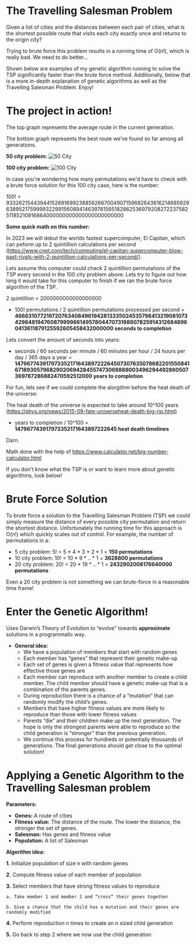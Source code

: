 # The Travelling Salesman Problem
Given a list of cities and the distances between each pair of cities, what is the shortest possible route that visits each city exactly once and returns to the origin city?

Trying to brute force this problem results in a running time of O(n!), which is really bad. We need to do better...

Shown below are examples of my genetic algorithm running to solve the TSP significantly faster than the brute force method. Additionally, below that is a more in-depth explanation of genetic algorithms as well as the Travelling Salesman Problem. Enjoy!

# The project in action!

The top graph represents the average route in the current generation.

The bottom graph represents the best route we've found so far among all generations.

**50 city problem:**
![50 City](https://user-images.githubusercontent.com/16530058/138945033-cf0a140b-8dac-41b2-b3bf-efc1b8806740.gif)

**100 city problem:**
![100 City](https://user-images.githubusercontent.com/16530058/138945077-5130541b-89f5-494b-b08e-1af30391a7c2.gif)

In case you're wondering how many permutations we'd have to check with a brute force solution for this 100 city case, here is the number:

100! = 93326215443944152681699238856266700490715968264381621468592963895217599993229915608941463976156518286253697920827223758251185210916864000000000000000000000000

**Some quick math on this number:**

In 2023 we will debut the worlds fastest supercomputer, El Capitan, which can peform up to 2 quintillion calculations per second (https://www.cnet.com/tech/computing/el-capitan-supercomputer-blow-past-rivals-with-2-quintillion-calculations-per-second/).

Lets assume this computer could check 2 quintillion permutations of the TSP every second in the 100 city problem above. Lets try to figure out how long it would take for this computer to finish if we ran the brute force algorithm of the TSP.

2 quintillion = 2000000000000000000

 * 100! permutations / 2 quintillion permutations processed per second = **46663107721972076340849619428133350245357984132190810734296481947608799996614957804470731988078259143126848960413611879125592605458432000000 seconds to completion**

Lets convert the amount of seconds into years:

* seconds / 60 seconds per minute / 60 minutes per hour / 24 hours per day / 365 days a year = **1479677439179733521716438972226450730763507868220155084167189305796829020694284557473069888003496294492860507369787286882470592512000 years to completion**

For fun, lets see if we could complete the alorgithm before the heat death of the universe:

The heat death of the universe is expected to take around 10^100 years (https://phys.org/news/2015-09-fate-universeheat-death-big-rip.html)

* years to completion / 10^100 = **147967743917973352171643897222645 heat death timelines**

Darn.

Math done with the help of https://www.calculator.net/big-number-calculator.html

If you don't know what the TSP is or want to learn more about genetic algorithms, look below!

# Brute Force Solution
To brute force a solution to the Travelling Salesman Problem (TSP) we could simply measure the distance of every possible city permutation and return the shortest distance. Unfortunately the running time for this approach is O(n!) which quickly scales out of control.
For example, the number of permutations in a:
* 5 city problem: 5! = 5 * 4 * 3 * 2 * 1 =  **150 permutations**
* 10 city problem: 10! = 10 * 9 * .. * 1 =  **3628800 permutations**
* 20 city problem: 20! = 20 * 19 * .. * 1 = **2432902008176640000 permutations**

Even a 20 city problem is not something we can brute-force in a reasonable time frame!

# Enter the Genetic Algorithm!
Uses Darwin’s Theory of Evolution to “evolve” towards **approximate** solutions in a programmatic way.
* **General idea:**
  * We have a population of members that start with random genes
  * Each member has “genes” that represent their genetic make-up
  * Each set of genes is given a fitness value that represents how effective those genes are
  * Each member can reproduce with another member to create a child member. The child member should have a genetic make-up that is a combination of the parents genes.
  * During reproduction there is a chance of a “mutation” that can randomly modify the child’s genes.
  * Members that have higher fitness values are more likely to reproduce than those with lower fitness values
  * Parents “die” and their children make up the next generation. The hope is only the strongest parents were able to reproduce so the child generation is “stronger” than the previous generation.
  * We continue this process for hundreds or potentially thousands of generations. The final generations should get close to the optimal solution!

# Applying a Genetic Algorithm to the Travelling Salesman problem
**Parameters:**
* **Genes:** A route of cities
* **Fitness value:** The distance of the route. The lower the distance, the stronger the set of genes.
* **Salesman:** Has genes and fitness value
* **Population:** A list of Salesman

**Algorithm idea:**

**1.** Initialize population of size n with random genes

**2.** Compute fitness value of each member of population

**3.** Select members that have strong fitness values to reproduce
    
    a. Take member 1 and member 2 and “cross” their genes together
    
    b. Give a chance that the child has a mutation and their genes are randomly modified

**4.** Perform reproduction n times to create an n sized child generation

**5.** Go back to step 2 where we now use the child generation

